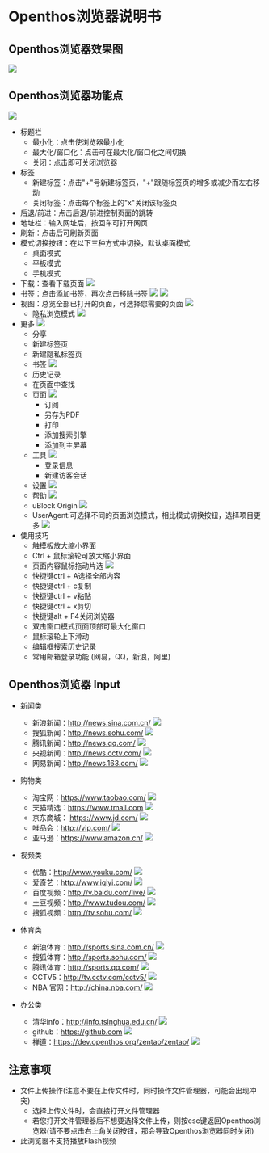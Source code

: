 # Openthos浏览器说明书

## Openthos浏览器效果图

![](../pic/soft/Internet_58/Internet_home.png)

## Openthos浏览器功能点

![](../pic/soft/Internet_58/Internet_overview.png)

   - 标题栏
      - 最小化：点击使浏览器最小化
      - 最大化/窗口化：点击可在最大化/窗口化之间切换
      - 关闭：点击即可关闭浏览器
   - 标签
      - 新建标签：点击"+"号新建标签页，"+"跟随标签页的增多或减少而左右移动
      - 关闭标签：点击每个标签上的"x"关闭该标签页
   - 后退/前进：点击后退/前进控制页面的跳转
   - 地址栏：输入网址后，按回车可打开网页
   - 刷新：点击后可刷新页面
   - 模式切换按钮：在以下三种方式中切换，默认桌面模式
      - 桌面模式
      - 平板模式
      - 手机模式
   - 下载：查看下载页面
      ![](../pic/soft/Internet_58/Internet_Downloads.png)
   - 书签：点击添加书签，再次点击移除书签
      ![](../pic/soft/Internet_58/Internet_mark.png)
      ![](../pic/soft/Internet_58/Internet_unmark.png)
   - 视图：总览全部已打开的页面，可选择您需要的页面
      ![](../pic/soft/Internet_58/Internet_view.png)
      - 隐私浏览模式
         ![](../pic/soft/Internet_58/Internet_private.png)
   - 更多
      ![](../pic/soft/Internet_58/Internet_more.png)
      - 分享
      - 新建标签页
      - 新建隐私标签页
      - 书签
         ![](../pic/soft/Internet_58/Internet_bookmarks.png)
      - 历史记录
      - 在页面中查找
      - 页面
         ![](../pic/soft/Internet_58/Internet_page.png)
         - 订阅
         - 另存为PDF
         - 打印
         - 添加搜索引擎
         - 添加到主屏幕
      - 工具
         ![](../pic/soft/Internet_58/Internet_tools.png)
         - 登录信息
         - 新建访客会话
      - 设置
         ![](../pic/soft/Internet_58/Internet_setting.png)
      - 帮助
         ![](../pic/soft/Internet_58/Internet_help.png)
      - uBlock Origin
         ![](../pic/soft/Internet_58/Internet_ublock.png)
      - UserAgent:可选择不同的页面浏览模式，相比模式切换按钮，选择项目更多
         ![](../pic/soft/Internet_58/Internet_agent.png)
   - 使用技巧
      - 触摸板放大缩小界面
      - Ctrl + 鼠标滚轮可放大缩小界面
      - 页面内容鼠标拖动片选
      ![](../pic/soft/Internet_58/Internet_choose.png)
      - 快捷键ctrl + A选择全部内容
      - 快捷键ctrl + c复制
      - 快捷键ctrl + v粘贴
      - 快捷键ctrl + x剪切
      - 快捷键alt + F4关闭浏览器
      - 双击窗口模式页面顶部可最大化窗口
      - 鼠标滚轮上下滑动
      - 编辑框搜索历史记录
      - 常用邮箱登录功能 (网易，QQ，新浪，阿里)

## Openthos浏览器 Input

   - 新闻类
      - 新浪新闻：http://news.sina.com.cn/
      ![](../pic/soft/Internet_58/Internet_sinanews.png)
      - 搜狐新闻：http://news.sohu.com/
      ![](../pic/soft/Internet_58/Internet_sohunews.png)
      - 腾讯新闻：http://news.qq.com/
      ![](../pic/soft/Internet_58/Internet_tencentnews.png)
      - 央视新闻：http://news.cctv.com/
      ![](../pic/soft/Internet_58/Internet_cctvnews.png)
      - 网易新闻：http://news.163.com/
      ![](../pic/soft/Internet_58/Internet_163news.png)

   - 购物类
      - 淘宝网：https://www.taobao.com/
      ![](../pic/soft/Internet_58/Internet_taobao.png)
      - 天猫精选：https://www.tmall.com
      ![](../pic/soft/Internet_58/Internet_tmall.png)
      - 京东商城： https://www.jd.com/
      ![](../pic/soft/Internet_58/Internet_jd.png)
      - 唯品会：http://vip.com/
      ![](../pic/soft/Internet_58/Internet_vip.png)
      - 亚马逊：https://www.amazon.cn/
      ![](../pic/soft/Internet_58/Internet_amazon.png)

   - 视频类
      - 优酷：http://www.youku.com/
      ![]( ../pic/soft/Internet_58/Internet_youku.png)
      - 爱奇艺：http://www.iqiyi.com/
      ![](../pic/soft/Internet_58/Internet_iqiyi.png)
      - 百度视频：http://v.baidu.com/live/
      ![](../pic/soft/Internet_58/Internet_vbaidu.png)
      - 土豆视频：http://www.tudou.com/
      ![]( ../pic/soft/Internet_58/Internet_tudou.png)
      - 搜狐视频：http://tv.sohu.com/
      ![](../pic/soft/Internet_58/Internet_tvsohu.png)

   - 体育类
      - 新浪体育：http://sports.sina.com.cn/
      ![](../pic/soft/Internet_58/Internet_sinasports.png)
      - 搜狐体育：http://sports.sohu.com/
      ![](../pic/soft/Internet_58/Internet_sohusports.png)
      - 腾讯体育：http://sports.qq.com/
      ![](../pic/soft/Internet_58/Internet_qqsports.png)
      - CCTV5：http://tv.cctv.com/cctv5/
      ![](../pic/soft/Internet_58/Internet_cctv5.png)
      - NBA 官网：http://china.nba.com/
      ![](../pic/soft/Internet_58/Internet_nba.png)

   - 办公类
      - 清华info：http://info.tsinghua.edu.cn/
      ![](../pic/soft/Internet_58/Internet_tsinghua.png)
      - github：https://github.com
      ![](../pic/soft/Internet_58/Internet_github.png)
      - 禅道：https://dev.openthos.org/zentao/zentao/
      ![](../pic/soft/Internet_58/Internet_chandao.png)

## 注意事项
   -  文件上传操作(注意不要在上传文件时，同时操作文件管理器，可能会出现冲突)
      - 选择上传文件时，会直接打开文件管理器
      - 若您打开文件管理器后不想要选择文件上传，则按esc键返回Openthos浏览器(请不要点击右上角关闭按钮，那会导致Openthos浏览器同时关闭)
   - 此浏览器不支持播放Flash视频
